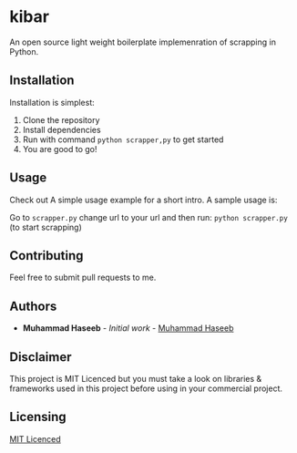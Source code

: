 # kibar
An open source light weight boilerplate implemenration of scrapping in Python.

## Installation

Installation is simplest:

1. Clone the repository
2. Install dependencies 
3. Run with command `python scrapper,py` to get started
4. You are good to go!    


## Usage

Check out A simple usage example for a short intro. A sample usage is:

Go to `scrapper.py` change url to your url and then run:
```python scrapper.py``` (to start scrapping)


## Contributing

Feel free to submit pull requests to me.

## Authors

* **Muhammad Haseeb** - *Initial work* - [Muhammad Haseeb](https://github.com/iam-mhaseeb)

## Disclaimer

This project is MIT Licenced but you must take a look on libraries & frameworks used in this project before using in your commercial project.

## Licensing

[MIT Licenced](LICENSE)
